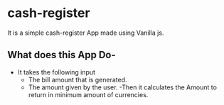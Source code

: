# cash-register
It is a simple cash-register App made using Vanilla js.

## What does this App Do-
- It takes the following input
  - The bill amount that is generated.
  - The amount given by the user.
-Then it calculates the Amount to return in minimum amount of currencies.

